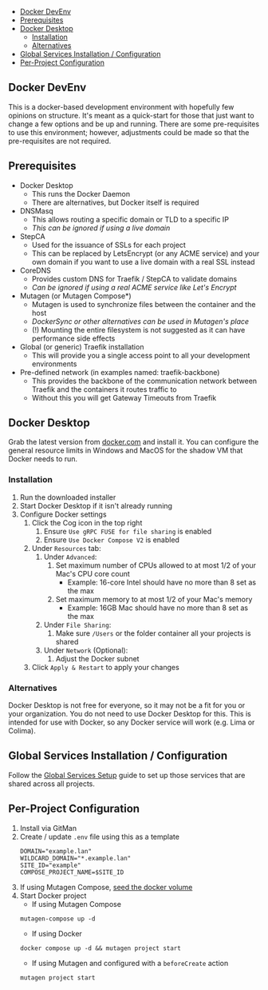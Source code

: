 - [Docker DevEnv](#docker-devenv)
- [Prerequisites](#prerequisites)
- [Docker Desktop](#docker-desktop)
  - [Installation](#installation)
  - [Alternatives](#alternatives)
- [Global Services Installation / Configuration](#global-services-installation--configuration)
- [Per-Project Configuration](#per-project-configuration)

## Docker DevEnv

This is a docker-based development environment with hopefully few opinions on
structure. It's meant as a quick-start for those that just want to change a few
options and be up and running. There are some pre-requisites to use this
environment; however, adjustments could be made so that the pre-requisites are
not required.

## Prerequisites

- Docker Desktop
  - This runs the Docker Daemon
  - There are alternatives, but Docker itself is required
- DNSMasq
  - This allows routing a specific domain or TLD to a specific IP
  - *This can be ignored if using a live domain*
- StepCA
  - Used for the issuance of SSLs for each project
  - This can be replaced by LetsEncrypt (or any ACME service) and your own
  domain if you want to use a live domain with a real SSL instead
- CoreDNS
  - Provides custom DNS for Traefik / StepCA to validate domains
  - *Can be ignored if using a real ACME service like Let's Encrypt*
- Mutagen (or Mutagen Compose*)
  - Mutagen is used to synchronize files between the container and the host
  - *DockerSync or other alternatives can be used in Mutagen's place*
  - (!) Mounting the entire filesystem is not suggested as it can have
  performance side effects
- Global (or generic) Traefik installation
  - This will provide you a single access point to all your development
environments
- Pre-defined network (in examples named: traefik-backbone)
  - This provides the backbone of the communication network between Traefik and
  the containers it routes traffic to
  - Without this you will get Gateway Timeouts from Traefik

## Docker Desktop

Grab the latest version from [docker.com](http://docker.com) and install it.
You can configure the general resource limits in Windows and MacOS for the
shadow VM that Docker needs to run.

### Installation

1. Run the downloaded installer
1. Start Docker Desktop if it isn't already running
1. Configure Docker settings
   1. Click the Cog icon in the top right
      1. Ensure `Use gRPC FUSE for file sharing` is enabled
      1. Ensure `Use Docker Compose V2` is enabled
   1. Under `Resources` tab:
      1. Under `Advanced`:
         1. Set maximum number of CPUs allowed to at most 1/2 of your Mac's CPU
         core count
            - Example: 16-core Intel should have no more than 8 set as the max
         1. Set maximum memory to at most 1/2 of your Mac's memory
            - Example: 16GB Mac should have no more than 8 set as the max
      1. Under `File Sharing`:
         1. Make sure `/Users` or the folder container all your projects is
         shared
      1. Under `Network` (Optional):
         1. Adjust the Docker subnet
   1. Click `Apply & Restart` to apply your changes

### Alternatives

Docker Desktop is not free for everyone, so it may not be a fit for you or your
organization. You do not need to use Docker Desktop for this. This is intended
for use with Docker, so any Docker service will work (e.g. Lima or Colima).

## Global Services Installation / Configuration

Follow the [Global Services Setup](globalServicesSetup.md) guide to set up
those services that are shared across all projects.


## Per-Project Configuration

1. Install via GitMan
1. Create / update `.env` file using this as a template
   ```
   DOMAIN="example.lan"
   WILDCARD_DOMAIN="*.example.lan"
   SITE_ID="example"
   COMPOSE_PROJECT_NAME=$SITE_ID
   ```
1. If using Mutagen Compose, [seed the docker volume](mutagen-compose.md#populating-the-docker-volume-first)
1. Start Docker project
   - If using Mutagen Compose
   ```
   mutagen-compose up -d
   ```
   - If using Docker
   ```
   docker compose up -d && mutagen project start
   ```
   - If using Mutagen and configured with a `beforeCreate` action
    ```
    mutagen project start
    ```
